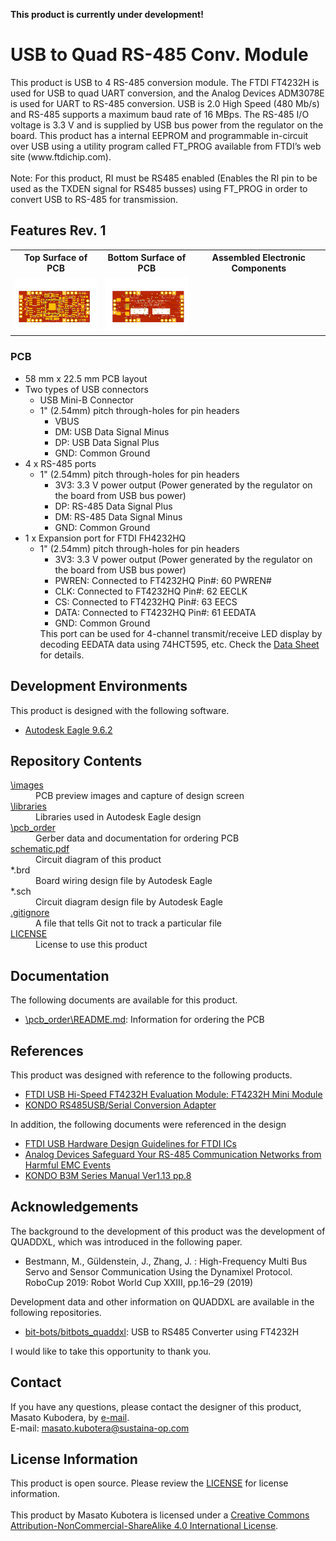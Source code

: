 <html lang="en">

<head>
    <meta charset="uft-8">
    <meta name="author" content="Masato Kubotera">
    <meta name="description" content="">
</head>

<body>
    <p><strong>This product is currently under development!</strong></p>
    <h1>USB to Quad RS-485 Conv. Module</h1>
        <p>
            This product is USB to 4 RS-485 conversion module. The FTDI FT4232H is used for USB to quad UART conversion, and the Analog Devices ADM3078E is used for UART to RS-485 conversion. USB is 2.0 High Speed (480 Mb/s) and RS-485 supports a maximum baud rate of 16 MBps. The RS-485 I/O voltage is 3.3 V and is supplied by USB bus power from the regulator on the board. This product has a internal EEPROM and programmable in-circuit over USB using a utility program called FT_PROG available from FTDI’s web site (www.ftdichip.com). <br><br>
            Note: For this product, RI must be RS485 enabled (Enables the RI pin to be used as the TXDEN signal for RS485 busses) using FT_PROG in order to convert USB to RS-485 for transmission.
        </p>
    <h2>Features Rev. 1</h2>
        <p>
            <table>
                <tr>
                    <th>Top Surface of PCB</th>
                    <th>Bottom Surface of PCB</th>
                    <th>Assembled Electronic Components</th>
                </tr>
                <tr>
                    <td><img src="./images/brd_top.png" width="160px"></td>
                    <td><img src="./images/brd_bottom.png" width="160px"></td>
                    <td><img src="" width="160px"></td>
                </tr>
            </table>
        </p>
    <h3>PCB</h3>
        <p>
            <ul>
                <li>58 mm x 22.5 mm PCB layout</li>
                <li>
                    Two types of USB connectors
                    <ul>
                        <li>USB Mini-B Connector</li>
                        <li>1" (2.54mm) pitch through-holes for pin headers
                            <ul>
                                <li>VBUS</li>
                                <li>DM: USB Data Signal Minus</li>
                                <li>DP: USB Data Signal Plus</li>
                                <li>GND: Common Ground</li>
                            </ul>
                        </li>
                    </ul>
                </li>
                <li>
                    4 x RS-485 ports
                    <ul>
                        <li>1" (2.54mm) pitch through-holes for pin headers
                            <ul>
                                <li>3V3: 3.3 V power output (Power generated by the regulator on the board from USB bus power)</li>
                                <li>DP: RS-485 Data Signal Plus</li>
                                <li>DM: RS-485 Data Signal Minus</li>
                                <li>GND: Common Ground</li>
                            </ul>
                        </li>
                    </ul>
                </li>
                <li>
                    1 x Expansion port for FTDI FH4232HQ
                    <ul>
                        <li>1" (2.54mm) pitch through-holes for pin headers
                            <ul>
                                <li>3V3: 3.3 V power output (Power generated by the regulator on the board from USB bus power)</li>
                                <li>PWREN: Connected to FT4232HQ Pin#: 60 PWREN#</li>
                                <li>CLK: Connected to FT4232HQ Pin#: 62 EECLK</li>
                                <li>CS: Connected to FT4232HQ Pin#: 63 EECS</li>
                                <li>DATA: Connected to FT4232HQ Pin#: 61 EEDATA</li>
                                <li>GND: Common Ground</li>
                            </ul>
                    This port can be used for 4-channel transmit/receive LED display by decoding EEDATA data using 74HCT595, etc. Check the <a href="https://ftdichip.com/wp-content/uploads/2020/08/DS_FT4232H.pdf#page=33">Data Sheet</a> for details.
                        </li>
                    </ul>
                </li>
            </ul>
        </p>
    <h2>Development Environments</h2>
    <p>
        This product is designed with the following software.
            <ul>
                <li><a href="https://www.autodesk.com/products/eagle/overview">Autodesk Eagle 9.6.2</a></li>
            </ul>
    </p>
    <h2>Repository Contents</h2>
        <p>
            <dl>
                <dt><a href="/images">\images</a></dt>
                <dd>PCB preview images and capture of design screen</dd>
                <dt><a href="/libraries">\libraries</a></dt>
                <dd>Libraries used in Autodesk Eagle design</dd>
                <!--
                    <dt><a href="/documents">\documents</a> </dt>
                    <dd>Documentation for making and using this product</dd>
                -->
                <dt><a href="/pcb_order">\pcb_order</a> </dt>
                <dd>Gerber data and documentation for ordering PCB</dd>
                <dt><a href="/schematic.pdf">schematic.pdf</a></dt>
                <dd>Circuit diagram of this product</dd>
                <dt>*.brd</dt>
                <dd>Board wiring design file by Autodesk Eagle</dd>
                <dt>*.sch</dt>
                <dd>Circuit diagram design file by Autodesk Eagle</dd>
                <dt><a href="/.gitignore">.gitignore</a></dt>
                <dd>A file that tells Git not to track a particular file</dd>
                <dt><a href="/LICENSE">LICENSE</a></dt>
                <dd>License to use this product</dd>
            </dl>
        </p>
    <h2>Documentation</h2>
        <p>
            The following documents are available for this product.
            <ul>
                <li><a href="/pcb_order/README.md">\pcb_order\README.md</a>: Information for ordering the PCB</li>
            </ul>
        </p>
    <h2>References</h2>
        <p>
            This product was designed with reference to the following products.
            <ul>
                <li><a href="https://ftdichip.com/products/ft4232h-mini-module/">FTDI USB Hi-Speed FT4232H Evaluation Module: FT4232H Mini Module</a></li>
                <li><a href="https://kondo-robot.com/product/02133">KONDO RS485USB/Serial Conversion Adapter</a></li>
            </ul>
            In addition, the following documents were referenced in the design
            <ul>
                <li><a href="https://www.ftdichip.com/Support/Documents/AppNotes/AN_146_USB_Hardware_Design_Guidelines_for_FTDI_ICs.pdf">FTDI USB Hardware Design Guidelines for FTDI ICs</a></li>
                <li><a href="https://www.analog.com/media/en/analog-dialogue/volume-47/number-2/articles/safeguard-your-rs-485-communication-networks.pdf">Analog Devices Safeguard Your RS-485 Communication Networks from Harmful EMC Events</a></li>
                <li><a href="https://kondo-robot.com/w/wp-content/uploads/2014-B3M_series_manual_Ver.1.1.3.pdf#page=8">KONDO B3M Series Manual Ver1.13 pp.8</a></li>
            </ul>
        </p>
    <h2>Acknowledgements</h2>
        <p>
            The background to the development of this product was the development of QUADDXL, which was introduced in the following paper.
            <ul>
                <li>Bestmann, M., Güldenstein, J., Zhang, J. : High-Frequency Multi Bus Servo and Sensor Communication Using the Dynamixel Protocol. RoboCup 2019: Robot World Cup XXIII, pp.16–29 (2019)</li>
            </ul>
            Development data and other information on QUADDXL are available in the following repositories.
            <ul>
                <li><a href="https://github.com/bit-bots/bitbots_quaddxl">bit-bots/bitbots_quaddxl</a>: USB to RS485 Converter using FT4232H</li>
            </ul>
            I would like to take this opportunity to thank you.
        </p>
    <h2>Contact</h2>
        <p>
            If you have any questions, please contact the designer of this product, Masato Kubodera, by <a href="mailto:masato.kubotera@sustaina-op.com">e-mail</a>.<br>
            E-mail: <a href="mailto:masato.kubotera@sustaina-op.com">masato.kubotera@sustaina-op.com</a>
        </p>
    <h2>License Information</h2>
        <p>
            This product is open source. Please review the <a href="/LICENSE">LICENSE</a> for license information.<br>
            <br>
            This product by Masato Kubotera is licensed under a <a href="http://creativecommons.org/licenses/by-nc-sa/4.0/">Creative Commons Attribution-NonCommercial-ShareAlike 4.0 International License</a>.
        </p>
</body>
</html>
